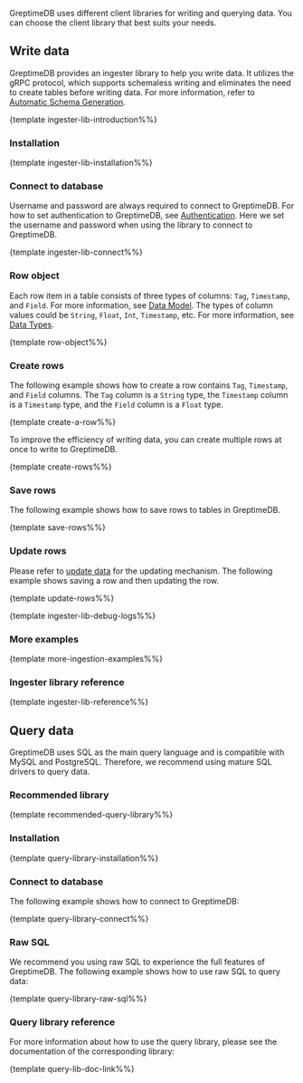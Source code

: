 
GreptimeDB uses different client libraries for writing and querying data.
You can choose the client library that best suits your needs.

## Write data

GreptimeDB provides an ingester library to help you write data.
It utilizes the gRPC protocol,
which supports schemaless writing and eliminates the need to create tables before writing data.
For more information, refer to [Automatic Schema Generation](/user-guide/write-data/overview.md#automatic-schema-generation).

{template ingester-lib-introduction%%}

### Installation

{template ingester-lib-installation%%}

### Connect to database

Username and password are always required to connect to GreptimeDB.
For how to set authentication to GreptimeDB, see [Authentication](/user-guide/clients/authentication.md).
Here we set the username and password when using the library to connect to GreptimeDB.

{template ingester-lib-connect%%}

### Row object

Each row item in a table consists of three types of columns: `Tag`, `Timestamp`, and `Field`. For more information, see [Data Model](/user-guide/concepts/data-model.md).
The types of column values could be `String`, `Float`, `Int`, `Timestamp`, etc. For more information, see [Data Types](/reference/data-types.md).

{template row-object%%}

### Create rows

The following example shows how to create a row contains `Tag`, `Timestamp`, and `Field` columns. The `Tag` column is a `String` type, the `Timestamp` column is a `Timestamp` type, and the `Field` column is a `Float` type.

{template create-a-row%%}

To improve the efficiency of writing data, you can create multiple rows at once to write to GreptimeDB.

{template create-rows%%}

### Save rows

The following example shows how to save rows to tables in GreptimeDB.

{template save-rows%%}

### Update rows

Please refer to [update data](/user-guide/write-data/overview.md#update-data) for the updating mechanism.
The following example shows saving a row and then updating the row.

{template update-rows%%}

<!-- TODO ### Delete Metrics -->

{template ingester-lib-debug-logs%%}

### More examples

{template more-ingestion-examples%%}

### Ingester library reference

{template ingester-lib-reference%%}

## Query data

GreptimeDB uses SQL as the main query language and is compatible with MySQL and PostgreSQL.
Therefore, we recommend using mature SQL drivers to query data.

### Recommended library

{template recommended-query-library%%}

### Installation

{template query-library-installation%%}

### Connect to database

The following example shows how to connect to GreptimeDB:

{template query-library-connect%%}

### Raw SQL

We recommend you using raw SQL to experience the full features of GreptimeDB.
The following example shows how to use raw SQL to query data:

{template query-library-raw-sql%%}

### Query library reference

For more information about how to use the query library, please see the documentation of the corresponding library:

{template query-lib-doc-link%%}
